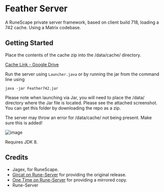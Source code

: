 # Feather Server

A RuneScape private server framework, based on client build 718, loading a 742 cache. Using a Matrix codebase. 

## Getting Started

Place the contents of the cache zip into the /data/cache/ directory. 

[Cache Link - Google Drive](https://drive.google.com/file/d/14aR8FfgKceOdgFFs_VT0W3udWxcSKtTt/view?usp=sharing)

Run the server using `Launcher.java` or by running the jar from the command line using

`java -jar Feather742.jar`

Please note when launching via Jar, you will need to place the /data/ directory where the Jar file is located. Please see the attached screenshot. You can get this folder by downloading the repo as a zip.

The server may throw an error for /data/cache/ not being present. Make sure this is added!

![image](https://github.com/user-attachments/assets/6071a710-7043-4758-b088-4077d4d995d9)

Requires JDK 8.

## Credits
- Jagex, for RuneScape.
- [Gircat on Rune-Server](https://rune-server.org/members/gircat.247379/) for providing the original release.
- [One Time on Rune-Server](https://rune-server.org/members/one-time.325253/) for providing a mirrored copy.
- Rune-Server
